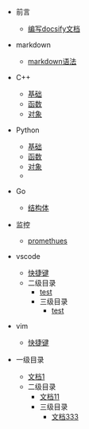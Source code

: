 - 前言

  - [编写docsify文档](zh-cn/README.md)
- markdown
    - [markdown语法](zh-cn/markdown/markdown.md)
- C++

  - [基础](zh-cn/C++/base.md)
  - [函数](zh-cn/C++/func.md)
  - [对象](zh-cn/C++/object.md)
- Python

  - [基础](zh-cn/Python/base.md)
  - [函数](zh-cn/Python/func.md)
  - [对象](zh-cn/Python/object.md)
  - 
- Go

  - [ 结构体](zh-cn/Go/struck.md)
  
- 监控
  - [promethues](zh-cn/监控/prometheus/告警带图.md)
  
- vscode
  - [快捷键](zh-cn/vscode/快捷键.md)
  - 二级目录
    - [test](zh-cn/vscode/快捷键.md)
    -  三级目录
       - [test](zh-cn/vscode/快捷键.md)  
- vim
  - [快捷键]( zh-cn/vim/快捷键.md)
- 一级目录
  - [文档1](zh-cn/vscode/快捷键.md)
  - 二级目录
    - [文档11](zh-cn/vscode/快捷键.md)
    -  三级目录
       - [文档333](zh-cn/vscode/快捷键.md)  